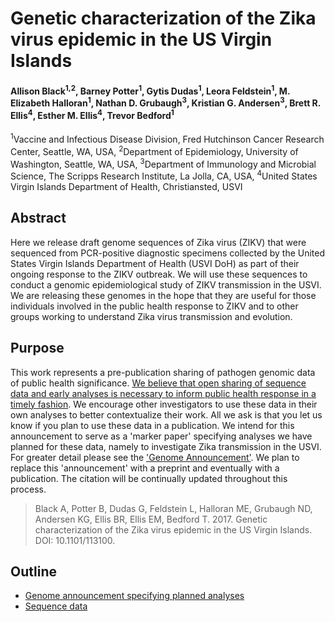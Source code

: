 # Genetic characterization of the Zika virus epidemic in the US Virgin Islands

#### Allison Black<sup>1,2</sup>, Barney Potter<sup>1</sup>, Gytis Dudas<sup>1</sup>, Leora Feldstein<sup>1</sup>, M. Elizabeth Halloran<sup>1</sup>, Nathan D. Grubaugh<sup>3</sup>, Kristian G. Andersen<sup>3</sup>, Brett R. Ellis<sup>4</sup>, Esther M. Ellis<sup>4</sup>, Trevor Bedford<sup>1</sup>

<sup>1</sup>Vaccine and Infectious Disease Division, Fred Hutchinson Cancer Research Center, Seattle, WA, USA, <sup>2</sup>Department of Epidemiology, University of Washington, Seattle, WA, USA, <sup>3</sup>Department of Immunology and Microbial Science, The Scripps Research Institute, La Jolla, CA, USA, <sup>4</sup>United States Virgin Islands Department of Health, Christiansted, USVI

## Abstract

Here we release draft genome sequences of Zika virus (ZIKV) that were sequenced from PCR-positive diagnostic specimens collected by the United States Virgin Islands Department of Health (USVI DoH) as part of their ongoing response to the ZIKV outbreak. We will use these sequences to conduct a genomic epidemiological study of ZIKV transmission in the USVI. We are releasing these genomes in the hope that they are useful for those individuals involved in the public health response to ZIKV and to other groups working to understand Zika virus transmission and evolution.

## Purpose

This work represents a pre-publication sharing of pathogen genomic data of public health significance.
[We believe that open sharing of sequence data and early analyses is necessary to inform public health response in a timely fashion](http://bedford.io/blog/scientific-publishing-practices/). We encourage other investigators to use these data in their own analyses to better contextualize their work. All we ask is that you let us know if you plan to use these data in a publication. We intend for this announcement to serve as a 'marker paper' specifying analyses we have planned for these data, namely to investigate Zika transmission in the USVI. For greater detail please see the ['Genome Announcement'](announcement/). We plan to replace this 'announcement' with a preprint and eventually with a publication. The citation will be continually updated throughout this process.

> Black A, Potter B, Dudas G, Feldstein L, Halloran ME, Grubaugh ND, Andersen KG, Ellis BR, Ellis EM, Bedford T. 2017. Genetic characterization of the Zika virus epidemic in the US Virgin Islands. DOI: 10.1101/113100.

## Outline

* [Genome announcement specifying planned analyses](announcement/)
* [Sequence data](data/)

